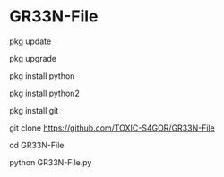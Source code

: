 # GR33N-File


pkg update


pkg upgrade


pkg install python


pkg install python2


pkg install git


git clone https://github.com/TOXIC-S4GOR/GR33N-File


cd GR33N-File

python GR33N-File.py
